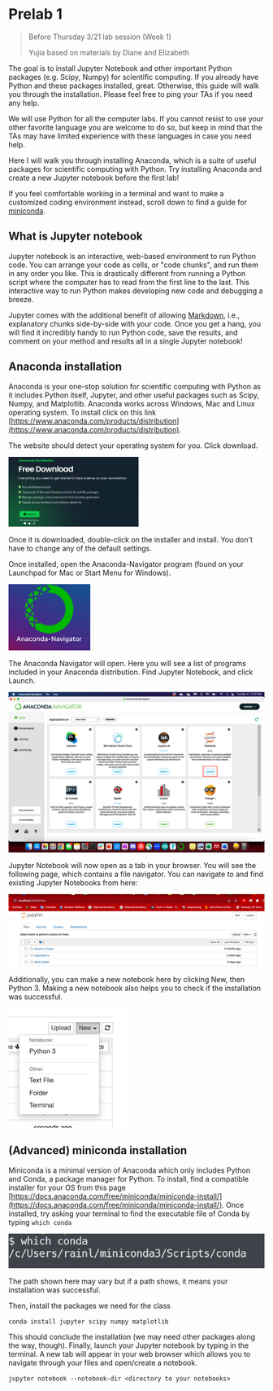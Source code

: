 # Prelab 1

> Before Thursday 3/21 lab session (Week 1)
> 
> Yujia based on materials by Diane and Elizabeth

The goal is to install Jupyter Notebook and other important Python packages (e.g. Scipy, Numpy) for scientific computing.
If you already have Python and these packages installed, great. Otherwise, this guide will walk you through the installation. Please feel free to ping your TAs if you need any help.

We will use Python for all the computer labs. If you cannot resist to use your other favorite language you are welcome to do so, but keep in mind that the TAs may have limited experience with these languages in case you need help.

Here I will walk you through installing Anaconda, which is a suite of useful packages for scientific computing with Python. Try installing Anaconda and create a new Jupyter notebook before the first lab!

If you feel comfortable working in a terminal and want to make a customized coding environment instead, scroll down to find a guide for [miniconda](#miniconda).

## What is Jupyter notebook

Jupyter notebook is an interactive, web-based environment to run Python code.
You can arrange your code as cells, or "code chunks", and run them in any order you like.
This is drastically different from running a Python script where the computer has to read from the first line to the last.
This interactive way to run Python makes developing new code and debugging a breeze.

Jupyter comes with the additional benefit of allowing  [Markdown](https://www.markdownguide.org/basic-syntax/), i.e., explanatory chunks side-by-side with your code.
Once you get a hang, you will find it incredibly handy to run Python code, save the results, and comment on your method and results all in a single Jupyter notebook!

## Anaconda installation

Anaconda is your one-stop solution for scientific computing with Python as it includes Python itself, Jupyter, and other useful packages such as Scipy, Numpy, and Matplotlib.
Anaconda works across Windows, Mac and Linux operating system. To install click on this link
[https://www.anaconda.com/products/distribution](https://www.anaconda.com/products/distribution).

The website should detect your operating system for you. Click download. 

<img src="figs/anaconda_installation_page.png" alt="Install anaconda" style="zoom: 25%;" />

Once it is downloaded, double-click on the installer and install. You don't have to change any of the default settings.

Once installed, open the Anaconda-Navigator program (found on your Launchpad for Mac or Start Menu for Windows).

![Anaconda-Navigator](figs/navigator_logo.png)

The Anaconda Navigator will open. Here you will see a list of programs included in your Anaconda distribution. Find Jupyter Notebook, and click Launch.

<img src="figs/navigator.png" alt="Anaconda-Navigator interface" style="zoom:50%;" />

Jupyter Notebook will now open as a tab in your browser. You will see the following page, which contains a file navigator. You can navigate to and find existing Jupyter Notebooks from here:

![File navigator](figs/file_navigator.png)

Additionally, you can make a new notebook here by clicking New, then Python 3. Making a new notebook also helps you to check if the installation was successful.

![New notebook](figs/new_notebook.png)

<h2 name="miniconda">(Advanced) miniconda installation</h2>

Miniconda is a minimal version of Anaconda which only includes Python and Conda, a package manager for Python.
To install, find a compatible installer for your OS from this page [https://docs.anaconda.com/free/miniconda/miniconda-install/](https://docs.anaconda.com/free/miniconda/miniconda-install/).
Once installed, try asking your terminal to find the executable file of Conda by typing `which conda`

![Conda path](figs/conda_path.png)

The path shown here may vary but if a path shows, it means your installation was successful.

Then, install the packages we need for the class

```
conda install jupyter scipy numpy matplotlib
```

This should conclude the installation (we may need other packages along the way, though). Finally, launch your Jupyter notebook by typing in the terminal. A new tab will appear in your web browser which allows you to navigate through your files and open/create a notebook.

```
jupyter notebook --notebook-dir <directory to your notebooks>
```

